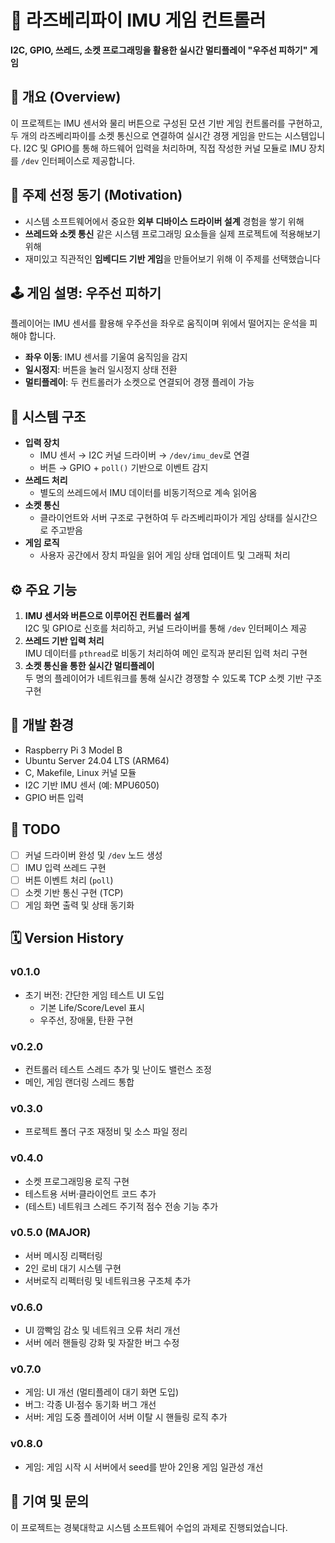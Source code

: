 # 🚀 라즈베리파이 IMU 게임 컨트롤러  
**I2C, GPIO, 쓰레드, 소켓 프로그래밍을 활용한 실시간 멀티플레이 "우주선 피하기" 게임**

## 📌 개요 (Overview)
이 프로젝트는 IMU 센서와 물리 버튼으로 구성된 모션 기반 게임 컨트롤러를 구현하고, 두 개의 라즈베리파이를 소켓 통신으로 연결하여 실시간 경쟁 게임을 만드는 시스템입니다. I2C 및 GPIO를 통해 하드웨어 입력을 처리하며, 직접 작성한 커널 모듈로 IMU 장치를 `/dev` 인터페이스로 제공합니다.

## 🎯 주제 선정 동기 (Motivation)
- 시스템 소프트웨어에서 중요한 **외부 디바이스 드라이버 설계** 경험을 쌓기 위해
- **쓰레드와 소켓 통신** 같은 시스템 프로그래밍 요소들을 실제 프로젝트에 적용해보기 위해
- 재미있고 직관적인 **임베디드 기반 게임**을 만들어보기 위해 이 주제를 선택했습니다

## 🕹️ 게임 설명: 우주선 피하기
플레이어는 IMU 센서를 활용해 우주선을 좌우로 움직이며 위에서 떨어지는 운석을 피해야 합니다.  
- **좌우 이동**: IMU 센서를 기울여 움직임을 감지  
- **일시정지**: 버튼을 눌러 일시정지 상태 전환  
- **멀티플레이**: 두 컨트롤러가 소켓으로 연결되어 경쟁 플레이 가능  

## 🔧 시스템 구조
- **입력 장치**
  - IMU 센서 → I2C 커널 드라이버 → `/dev/imu_dev`로 연결
  - 버튼 → GPIO + `poll()` 기반으로 이벤트 감지
- **쓰레드 처리**
  - 별도의 쓰레드에서 IMU 데이터를 비동기적으로 계속 읽어옴
- **소켓 통신**
  - 클라이언트와 서버 구조로 구현하여 두 라즈베리파이가 게임 상태를 실시간으로 주고받음
- **게임 로직**
  - 사용자 공간에서 장치 파일을 읽어 게임 상태 업데이트 및 그래픽 처리

## ⚙️ 주요 기능
1. **IMU 센서와 버튼으로 이루어진 컨트롤러 설계**  
   I2C 및 GPIO로 신호를 처리하고, 커널 드라이버를 통해 `/dev` 인터페이스 제공
2. **쓰레드 기반 입력 처리**  
   IMU 데이터를 `pthread`로 비동기 처리하여 메인 로직과 분리된 입력 처리 구현
3. **소켓 통신을 통한 실시간 멀티플레이**  
   두 명의 플레이어가 네트워크를 통해 실시간 경쟁할 수 있도록 TCP 소켓 기반 구조 구현

## 🧪 개발 환경
- Raspberry Pi 3 Model B
- Ubuntu Server 24.04 LTS (ARM64)
- C, Makefile, Linux 커널 모듈
- I2C 기반 IMU 센서 (예: MPU6050)
- GPIO 버튼 입력

## 📝 TODO
- [ ] 커널 드라이버 완성 및 `/dev` 노드 생성
- [ ] IMU 입력 쓰레드 구현
- [ ] 버튼 이벤트 처리 (`poll`)
- [ ] 소켓 기반 통신 구현 (TCP)
- [ ] 게임 화면 출력 및 상태 동기화

## 🗓️ Version History

### v0.1.0
- 초기 버전: 간단한 게임 테스트 UI 도입    
  - 기본 Life/Score/Level 표시
  - 우주선, 장애물, 탄환 구현

### v0.2.0
- 컨트롤러 테스트 스레드 추가 및 난이도 밸런스 조정  
- 메인, 게임 랜더링 스레드 통합  

### v0.3.0
- 프로젝트 폴더 구조 재정비 및 소스 파일 정리  

### v0.4.0 
- 소켓 프로그래밍용 로직 구현
- 테스트용 서버·클라이언트 코드 추가  
- (테스트) 네트워크 스레드 주기적 점수 전송 기능 추가  

### v0.5.0 (MAJOR)
- 서버 메시징 리팩터링 
- 2인 로비 대기 시스템 구현  
- 서버로직 리펙터링 및 네트워크용 구조체 추가  

### v0.6.0
- UI 깜빡임 감소 및 네트워크 오류 처리 개선  
- 서버 에러 핸들링 강화 및 자잘한 버그 수정  

### v0.7.0
- 게임: UI 개선 (멀티플레이 대기 화면 도입)  
- 버그: 각종 UI·점수 동기화 버그 개선  
- 서버: 게임 도중 플레이어 서버 이탈 시 핸들링 로직 추가  

### v0.8.0
- 게임: 게임 시작 시 서버에서 seed를 받아 2인용 게임 일관성 개선

## 🙌 기여 및 문의
이 프로젝트는 경북대학교 시스템 소프트웨어 수업의 과제로 진행되었습니다.   
